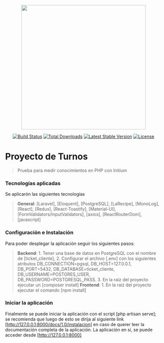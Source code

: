<p align="center"><a href="https://laravel.com" target="_blank"><img src="https://raw.githubusercontent.com/laravel/art/master/logo-lockup/5%20SVG/2%20CMYK/1%20Full%20Color/laravel-logolockup-cmyk-red.svg" width="400"></a></p>

<p align="center">
<a href="https://travis-ci.org/laravel/framework"><img src="https://travis-ci.org/laravel/framework.svg" alt="Build Status"></a>
<a href="https://packagist.org/packages/laravel/framework"><img src="https://img.shields.io/packagist/dt/laravel/framework" alt="Total Downloads"></a>
<a href="https://packagist.org/packages/laravel/framework"><img src="https://img.shields.io/packagist/v/laravel/framework" alt="Latest Stable Version"></a>
<a href="https://packagist.org/packages/laravel/framework"><img src="https://img.shields.io/packagist/l/laravel/framework" alt="License"></a>
</p>

# Proyecto de Turnos
> Prueba para medir conocimientos en PHP con Initium
### Tecnologías aplicadas
Se aplicarón las siguientes tecnologías

> **General**: [Laravel], [Eloquent], [PostgreSQL], [LaRecipe], [MonoLog], [React], [Redux], [React-Toastify], [Material-UI], [FormValidators/InputValidators], [axios], [ReactRouterDom], [javascript]
### Configuración e Instalación
Para poder desplegar la aplicación seguir los siguientes pasos:
> **Backend**: 1. Tener una base de datos en PostgreSQL con el nombre de  [ticket_cliente], 2. Configurar el archivo [.env] con los siguientes atributos DB_CONNECTION=pgsql, DB_HOST=127.0.0.1, DB_PORT=5432, DB_DATABASE=ticket_cliente, DB_USERNAME=POSTGRES_USER, DB_PASSWORD=POSTGRESQL_PASS. 3. En la raíz del proyecto ejecutar un [composer install] 
> **Frontend**: 1. En la raíz del proyecto ejecutar el comando [npm install] 

### Iniciar la aplicación
Finalmente se puede iniciar la aplicación con el script [php artisan serve]; se recomienda que luego de esto se dirija al siguiente link [http://127.0.0.1:8000/docs/1.0/instalacion] en caso de querer leer la documentación completa de la aplicación. La aplicación en sí, se puede acceder desde [http://127.0.0.1:8000]
